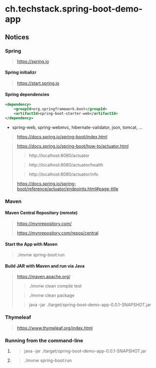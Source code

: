 # ch.techstack.spring-boot-demo-app

## Notices

### Spring
> https://spring.io
> 

#### Spring initializr
> https://start.spring.io
>

#### Spring dependencies
```xml
<dependency>
    <groupId>org.springframework.boot</groupId>
    <artifactId>spring-boot-starter-web</artifactId>
</dependency>
```
* spring-web, spring-webmvc, hibernate-validator, json, tomcat, ...

> https://docs.spring.io/spring-boot/index.html

> https://docs.spring.io/spring-boot/how-to/actuator.html
> > http://localhost:8080/actuator
> 
> > http://localhost:8080/actuator/health
>
> > http://localhost:8080/actuator/info
> 
> https://docs.spring.io/spring-boot/reference/actuator/endpoints.html#page-title
>

### Maven

#### Maven Central Repository (remote)
> https://mvnrepository.com/
> 
> https://mvnrepository.com/repos/central

#### Start the App with Maven
> ./mvnw spring-boot:run
> 

#### Build JAR with Maven and run via Java
> https://maven.apache.org/
> > ./mvnw clean compile test
> 
> > ./mvnw clean package
> 
> > java -jar ./target/spring-boot-demo-app-0.0.1-SNAPSHOT.jar
> 

### Thymeleaf
> https://www.thymeleaf.org/index.html
> 

### Running from the command-line
1. > java -jar ./target/spring-boot-demo-app-0.0.1-SNAPSHOT.jar
2. >./mvnw spring-boot:run
